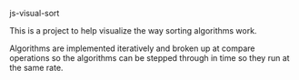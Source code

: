 js-visual-sort

This is a project to help visualize the way sorting algorithms work. 

Algorithms are implemented iteratively and broken up at compare operations so the algorithms can be stepped through in time so they run at the same rate.
